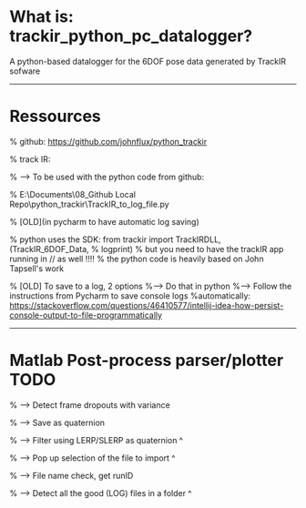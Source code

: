 # What is: trackir_python_pc_datalogger?

A python-based datalogger for the 6DOF pose data generated by TrackIR sofware

----

# Ressources

% github: https://github.com/johnflux/python_trackir

% track IR:

% --> To be used with the python code from github:

% E:\Documents\08_Github Local Repo\python_trackir\TrackIR_to_log_file.py

%     [OLD](in pycharm to have automatic log saving)

% python uses the SDK: from trackir import TrackIRDLL, (TrackIR_6DOF_Data,
% logprint)
% but you need to have the trackIR app running in // as well !!!!
% the python code is heavily based on John Tapsell's work 

% [OLD] To save to a log, 2 options
%--> Do that in python
%--> Follow the instructions from Pycharm to save console logs
%automatically: https://stackoverflow.com/questions/46410577/intellij-idea-how-persist-console-output-to-file-programmatically

----

# Matlab Post-process parser/plotter TODO

% --> Detect frame dropouts with variance

% --> Save as quaternion

% --> Filter using LERP/SLERP as quaternion ^


% -->  Pop up selection of the file to import ^

% -->  File name check, get runID

% -->  Detect all the good (LOG) files in a folder ^

